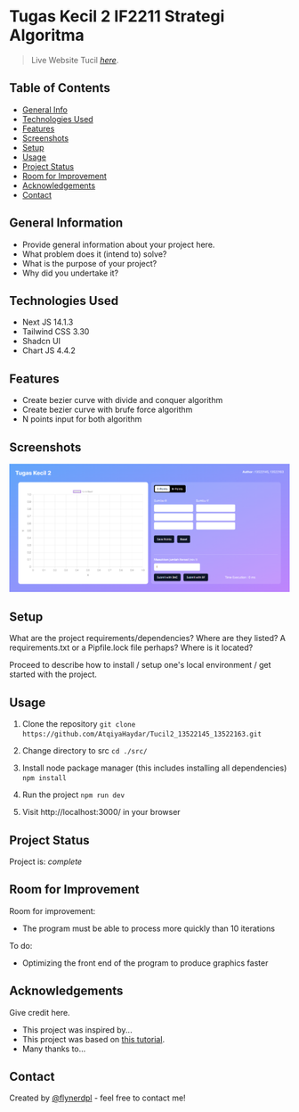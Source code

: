 # Tugas Kecil 2 IF2211 Strategi Algoritma
> Live Website Tucil
> [_here_](https://tucil2-13522145-13522163-t4uo.vercel.app/ ). <!-- If you have the project hosted somewhere, include the link here. -->

## Table of Contents
* [General Info](#general-information)
* [Technologies Used](#technologies-used)
* [Features](#features)
* [Screenshots](#screenshots)
* [Setup](#setup)
* [Usage](#usage)
* [Project Status](#project-status)
* [Room for Improvement](#room-for-improvement)
* [Acknowledgements](#acknowledgements)
* [Contact](#contact)
<!-- * [License](#license) -->


## General Information
- Provide general information about your project here.
- What problem does it (intend to) solve?
- What is the purpose of your project?
- Why did you undertake it?
<!-- You don't have to answer all the questions - just the ones relevant to your project. -->


## Technologies Used
- Next JS 14.1.3
- Tailwind CSS 3.30
- Shadcn UI
- Chart JS 4.4.2


## Features
- Create bezier curve with divide and conquer algorithm
- Create bezier curve with brufe force algorithm
- N points input for both algorithm


## Screenshots
![Program GUI](./test/GUI.png)
<!-- If you have screenshots you'd like to share, include them here. -->


## Setup
What are the project requirements/dependencies? Where are they listed? A requirements.txt or a Pipfile.lock file perhaps? Where is it located?

Proceed to describe how to install / setup one's local environment / get started with the project.


## Usage
1. Clone the repository
`git clone https://github.com/AtqiyaHaydar/Tucil2_13522145_13522163.git`

2. Change directory to src
`cd ./src/`

3. Install node package manager (this includes installing all dependencies)
`npm install`

4. Run the project
`npm run dev`

5. Visit http://localhost:3000/ in your browser



## Project Status
Project is: _complete_


## Room for Improvement
Room for improvement:
- The program must be able to process more quickly than 10 iterations

To do:
- Optimizing the front end of the program to produce graphics faster


## Acknowledgements
Give credit here.
- This project was inspired by...
- This project was based on [this tutorial](https://www.example.com).
- Many thanks to...


## Contact
Created by [@flynerdpl](https://www.flynerd.pl/) - feel free to contact me!


<!-- Optional -->
<!-- ## License -->
<!-- This project is open source and available under the [... License](). -->

<!-- You don't have to include all sections - just the one's relevant to your project -->
